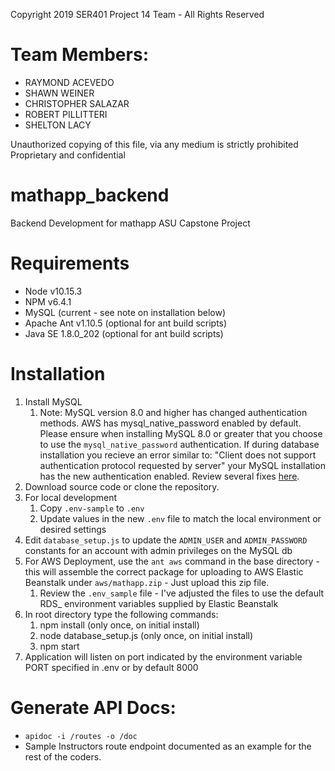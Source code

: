 Copyright 2019 SER401 Project 14 Team - All Rights Reserved

# Team Members: 
 - RAYMOND ACEVEDO
 - SHAWN WEINER
 - CHRISTOPHER SALAZAR
 - ROBERT PILLITTERI
 - SHELTON LACY 

Unauthorized copying of this file, via any medium is strictly prohibited
Proprietary and confidential


# mathapp_backend
 Backend Development for mathapp ASU Capstone Project
 
# Requirements
 - Node v10.15.3
 - NPM v6.4.1
 - MySQL (current - see note on installation below)
 - Apache Ant v1.10.5 (optional for ant build scripts)
 - Java SE 1.8.0_202 (optional for ant build scripts)

# Installation
1. Install MySQL
    1. Note:  MySQL version 8.0 and higher has changed authentication methods.  AWS has mysql_native_password enabled by default. 
    Please ensure when installing MySQL 8.0 or greater that you choose to use the `mysql_native_password` authentication.  If during database installation
    you recieve an error similar to: "Client does not support authentication protocol requested by server" your MySQL installation has the new 
    authentication enabled.  Review several fixes [here](https://medium.com/@crmcmullen/how-to-run-mysql-8-0-with-native-password-authentication-502de5bac661).
2. Download source code or clone the repository.
3. For local development
    1. Copy `.env-sample` to `.env`
    2. Update values in the new `.env` file to match the local environment or desired settings
4. Edit `database_setup.js` to update the `ADMIN_USER` and `ADMIN_PASSWORD` constants for an account with admin privileges on the MySQL db
5. For AWS Deployment, use the `ant aws` command in the base directory - this will assemble the correct package for uploading to AWS Elastic Beanstalk under `aws/mathapp.zip` - Just upload this zip file. 
    1. Review the `.env_sample` file - I've adjusted the files to use the default RDS_ environment variables supplied by Elastic Beanstalk
6. In root directory type the following commands:
    1. npm install (only once, on initial install)
    2. node database_setup.js (only once, on initial install)
    3. npm start
7. Application will listen on port indicated by the environment variable PORT specified in .env or by default 8000


# Generate API Docs:
 - `apidoc -i /routes -o /doc`
 - Sample Instructors route endpoint documented as an example for the rest of the coders. 
 
